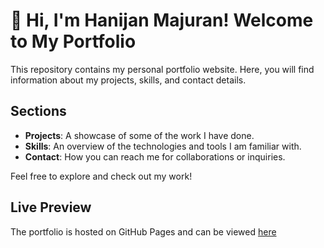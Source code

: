 # 👋 Hi, I'm Hanijan Majuran! Welcome to My Portfolio

This repository contains my personal portfolio website. Here, you will find information about my projects, skills, and contact details.

## Sections
- **Projects**: A showcase of some of the work I have done.
- **Skills**: An overview of the technologies and tools I am familiar with.
- **Contact**: How you can reach me for collaborations or inquiries.

Feel free to explore and check out my work!

## Live Preview
The portfolio is hosted on GitHub Pages and can be viewed [here](https://hanijan23.github.io/
)
